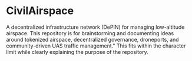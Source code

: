 # CivilAirspace
A decentralized infrastructure network (DePIN) for managing low-altitude airspace. This repository is for brainstorming and documenting ideas around tokenized airspace, decentralized governance, droneports, and community-driven UAS traffic management." This fits within the character limit while clearly explaining the purpose of the repository.
